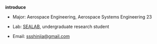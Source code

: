 **introduce**
- Major: Aerospace Engineering, Aerospace Systems Engineering 23

- Lab: [SEALAB](http://selab.gnu.ac.kr), undergraduate research student

- Email: ssshinjia@gmail.com
